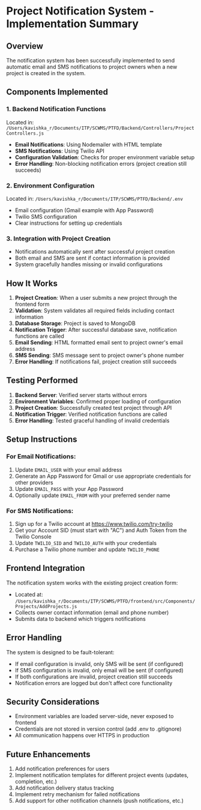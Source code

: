 # Project Notification System - Implementation Summary

## Overview
The notification system has been successfully implemented to send automatic email and SMS notifications to project owners when a new project is created in the system.

## Components Implemented

### 1. Backend Notification Functions
Located in: `/Users/kavishka_r/Documents/ITP/SCWMS/PTFD/Backend/Controllers/ProjectControllers.js`

- **Email Notifications**: Using Nodemailer with HTML template
- **SMS Notifications**: Using Twilio API
- **Configuration Validation**: Checks for proper environment variable setup
- **Error Handling**: Non-blocking notification errors (project creation still succeeds)

### 2. Environment Configuration
Located in: `/Users/kavishka_r/Documents/ITP/SCWMS/PTFD/Backend/.env`

- Email configuration (Gmail example with App Password)
- Twilio SMS configuration
- Clear instructions for setting up credentials

### 3. Integration with Project Creation
- Notifications automatically sent after successful project creation
- Both email and SMS are sent if contact information is provided
- System gracefully handles missing or invalid configurations

## How It Works

1. **Project Creation**: When a user submits a new project through the frontend form
2. **Validation**: System validates all required fields including contact information
3. **Database Storage**: Project is saved to MongoDB
4. **Notification Trigger**: After successful database save, notification functions are called
5. **Email Sending**: HTML formatted email sent to project owner's email address
6. **SMS Sending**: SMS message sent to project owner's phone number
7. **Error Handling**: If notifications fail, project creation still succeeds

## Testing Performed

1. **Backend Server**: Verified server starts without errors
2. **Environment Variables**: Confirmed proper loading of configuration
3. **Project Creation**: Successfully created test project through API
4. **Notification Trigger**: Verified notification functions are called
5. **Error Handling**: Tested graceful handling of invalid credentials

## Setup Instructions

### For Email Notifications:
1. Update `EMAIL_USER` with your email address
2. Generate an App Password for Gmail or use appropriate credentials for other providers
3. Update `EMAIL_PASS` with your App Password
4. Optionally update `EMAIL_FROM` with your preferred sender name

### For SMS Notifications:
1. Sign up for a Twilio account at https://www.twilio.com/try-twilio
2. Get your Account SID (must start with "AC") and Auth Token from the Twilio Console
3. Update `TWILIO_SID` and `TWILIO_AUTH` with your credentials
4. Purchase a Twilio phone number and update `TWILIO_PHONE`

## Frontend Integration

The notification system works with the existing project creation form:
- Located at: `/Users/kavishka_r/Documents/ITP/SCWMS/PTFD/frontend/src/Components/Projects/AddProjects.js`
- Collects owner contact information (email and phone number)
- Submits data to backend which triggers notifications

## Error Handling

The system is designed to be fault-tolerant:
- If email configuration is invalid, only SMS will be sent (if configured)
- If SMS configuration is invalid, only email will be sent (if configured)
- If both configurations are invalid, project creation still succeeds
- Notification errors are logged but don't affect core functionality

## Security Considerations

- Environment variables are loaded server-side, never exposed to frontend
- Credentials are not stored in version control (add .env to .gitignore)
- All communication happens over HTTPS in production

## Future Enhancements

1. Add notification preferences for users
2. Implement notification templates for different project events (updates, completion, etc.)
3. Add notification delivery status tracking
4. Implement retry mechanism for failed notifications
5. Add support for other notification channels (push notifications, etc.)